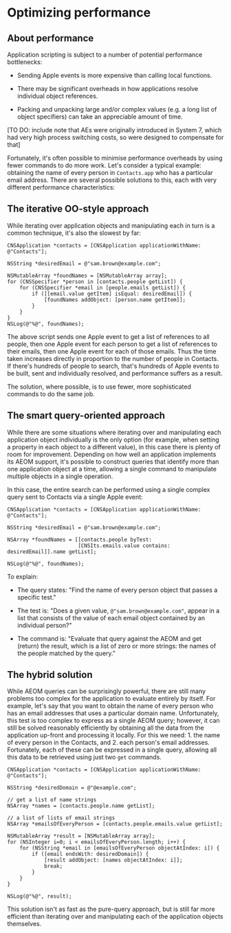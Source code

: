 # Optimizing performance

## About performance

Application scripting is subject to a number of potential performance bottlenecks:

* Sending Apple events is more expensive than calling local functions.

* There may be significant overheads in how applications resolve individual object references.

* Packing and unpacking large and/or complex values (e.g. a long list of object specifiers) can take an appreciable amount of time.

[TO DO: include note that AEs were originally introduced in System 7, which had very high process switching costs, so were designed to compensate for that]

Fortunately, it's often possible to minimise performance overheads by using fewer commands to do more work. Let's consider a typical example: obtaining the name of every person in `Contacts.app` who has a particular email address. There are several possible solutions to this, each with very different performance characteristics:

## The iterative OO-style approach


While iterating over application objects and manipulating each in turn is a common technique, it's also the slowest by far:
    
    CNSApplication *contacts = [CNSApplication applicationWithName: @"Contacts"];

    NSString *desiredEmail = @"sam.brown@example.com";
    
    NSMutableArray *foundNames = [NSMutableArray array];
    for (CNSSpecifier *person in [contacts.people getList]) {
        for (CNSSpecifier *email in [people.emails getList]) {
            if ([[email.value getItem] isEqual: desiredEmail]) {
                [foundNames addObject: [person.name getItem]];
            }
        }
    }
    NSLog(@"%@", foundNames);


The above script sends one Apple event to get a list of references to all people, then one Apple event for each person to get a list of references to their emails, then one Apple event for each of those emails. Thus the time taken increases directly in proportion to the number of people in Contacts. If there's hundreds of people to search, that's hundreds of Apple events to be built, sent and individually resolved, and performance suffers as a result.

The solution, where possible, is to use fewer, more sophisticated commands to do the same job.


## The smart query-oriented approach

While there are some situations where iterating over and manipulating each application object individually is the only option (for example, when setting a property in each object to a different value), in this case there is plenty of room for improvement. Depending on how well an application implements its AEOM support, it's possible to construct queries that identify more than one application object at a time, allowing a single command to manipulate multiple objects in a single operation.

In this case, the entire search can be performed using a single complex query sent to Contacts via a single Apple event:

    CNSApplication *contacts = [CNSApplication applicationWithName: @"Contacts"];
    
    NSString *desiredEmail = @"sam.brown@example.com";
    
    NSArray *foundNames = [[contacts.people byTest:
                           [CNSIts.emails.value contains: desiredEmail]].name getList];

    NSLog(@"%@", foundNames);

To explain:

* The query states: "Find the name of every person object that passes a specific test."

* The test is: "Does a given value, `@"sam.brown@example.com"`, appear in a list that consists of the value of each email object contained by an individual person?"

* The command is: "Evaluate that query against the AEOM and get (return) the result, which is a list of zero or more strings: the names of the people matched by the query."



## The hybrid solution

While AEOM queries can be surprisingly powerful, there are still many problems too complex for the application to evaluate entirely by itself. For example, let's say that you want to obtain the name of every person who has an email addresses that uses a particular domain name. Unfortunately, this test is too complex to express as a single AEOM query; however, it can still be solved reasonably efficiently by obtaining all the data from the application up-front and processing it locally. For this we need: 1. the name of every person in the Contacts, and 2. each person's email addresses. Fortunately, each of these can be expressed in a single query, allowing all this data to be retrieved using just two `get` commands.

    CNSApplication *contacts = [CNSApplication applicationWithName: @"Contacts"];
    
    NSString *desiredDomain = @"@example.com";

    // get a list of name strings
    NSArray *names = [contacts.people.name getList];

    // a list of lists of email strings
    NSArray *emailsOfEveryPerson = [contacts.people.emails.value getList];

    NSMutableArray *result = [NSMutableArray array];
    for (NSInteger i=0; i < emailsOfEveryPerson.length; i++) {
        for (NSString *email in [emailsOfEveryPerson objectAtIndex: i]) {
            if ([email endsWith: desiredDomain]) {
                [result addObject: [names objectAtIndex: i]];
                break;
            }
        }
    }

    NSLog(@"%@", result);

This solution isn't as fast as the pure-query approach, but is still far more efficient than iterating over and manipulating each of the application objects themselves.

